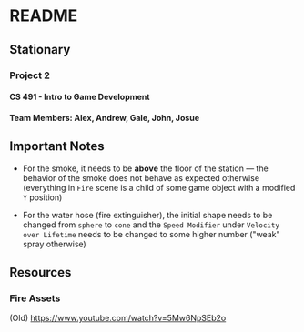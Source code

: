 # README
## Stationary
### Project 2
#### CS 491 - Intro to Game Development
#### Team Members: Alex, Andrew, Gale, John, Josue

## Important Notes

- For the smoke, it needs to be **above** the floor of the station &mdash; the behavior of the smoke does not behave as expected otherwise (everything in `Fire` scene is a child of some game object with a modified `Y` position)

- For the water hose (fire extinguisher), the initial shape needs to be changed from `sphere` to `cone` and the `Speed Modifier` under `Velocity over Lifetime` needs to be changed to some higher number ("weak" spray otherwise)

## Resources

### Fire Assets

(Old)
https://www.youtube.com/watch?v=5Mw6NpSEb2o



